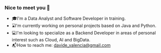 ### Nice to meet you 👋
- :mortar_board:I'm a Data Analyst and Software Developer in training.
- :hourglass:I'm currently working on personal projects based on Java and Python.
- :computer:I'm looking to specialize as a Backend Developer in areas of personal interest such as Cloud, AI and BigData.
- :mailbox_with_mail:How to reach me: davide_valencia@gmail.com

<!--
**Devv1507/Devv1507** is a ✨ _special_ ✨ repository because its `README.md` (this file) appears on your GitHub profile.

Here are some ideas to get you started:

- 🔭 I’m currently working on ...
- 🌱 I’m currently learning ...
- 👯 I’m looking to collaborate on ...
- 🤔 I’m looking for help with ...
- 💬 Ask me about ...
- 📫 How to reach me: ...
- 😄 Pronouns: ...
- ⚡ Fun fact: ...
-->
